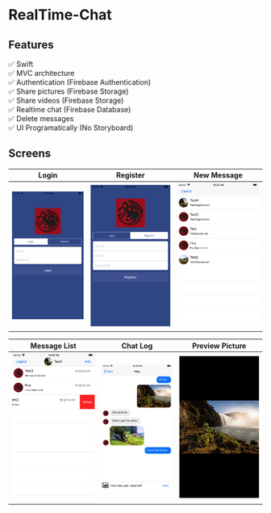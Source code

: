 # RealTime-Chat

## Features
:white_check_mark: Swift <br/>
:white_check_mark: MVC architecture <br/>
:white_check_mark: Authentication (Firebase Authentication) <br/>
:white_check_mark: Share pictures (Firebase Storage) <br/>
:white_check_mark: Share videos (Firebase Storage) <br/>
:white_check_mark: Realtime chat (Firebase Database)<br/>
:white_check_mark: Delete messages <br/>
:white_check_mark: UI Programatically (No Storyboard) <br/>

## Screens
| Login    | Register   | New Message    | 
| :-------------: | :-------------: | :-------------: | 
| ![ Login/Register](artwork/login.png) | ![Register](artwork/register.png) | ![New Message](artwork/newmessage.png) |

|  Message List    | Chat Log    | Preview Picture    | 
| :-------------: | :-------------: | :-------------: |
| ![Menu](artwork/chatlist.png) | ![Chat Log](artwork/messages.png) | ![Preview Picture](artwork/previewpicture.png) |




